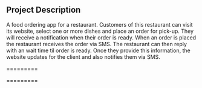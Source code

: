 ## Project Description

A food ordering app for a restaurant. Customers of this restaurant can visit its website, select one or more dishes and place an order for pick-up. 
They will receive a notification when their order is ready. 
When an order is placed the restaurant receives the order via SMS. The restaurant can then reply with an wait time til order is ready. 
Once they provide this information, the website updates for the client and also notifies them via SMS.

=========

=========

